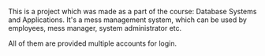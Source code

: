 This is a project which was made as a part of the course: Database Systems and Applications. It's a mess management system, which can be used by employees, mess manager, system administrator etc. 

All of them are provided multiple accounts for login.

